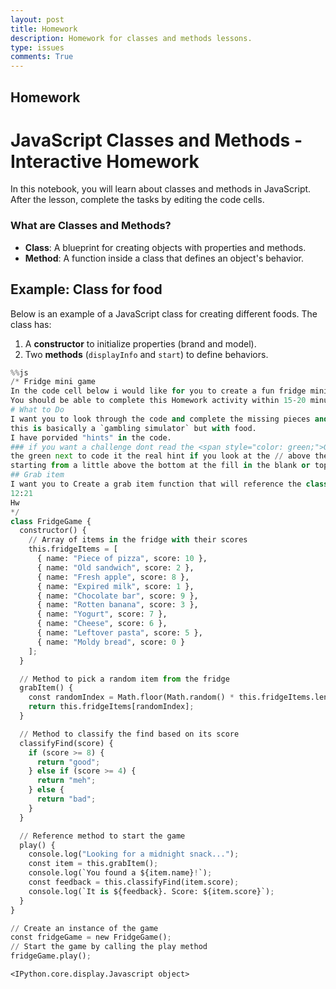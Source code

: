 ```yaml
---
layout: post
title: Homework
description: Homework for classes and methods lessons.
type: issues
comments: True
---
```


## Homework 

# JavaScript Classes and Methods - Interactive Homework
In this notebook, you will learn about classes and methods in JavaScript. After the lesson, complete the tasks by editing the code cells.

### What are Classes and Methods?
- **Class**: A blueprint for creating objects with properties and methods.
- **Method**: A function inside a class that defines an object's behavior.



## Example: Class for food

Below is an example of a JavaScript class for creating different foods. The class has:
1. A **constructor** to initialize properties (brand and model).
2. Two **methods** (`displayInfo` and `start`) to define behaviors.



```python
%%js
/* Fridge mini game
In the code cell below i would like for you to create a fun fridge mini game where you are looking for a good midnight snack in the dark and you pul out a random food item good or bad.
You should be able to complete this Homework activity within 15-20 minutes assuming you fully understand the content presented in our lesson. Alhtough, i do understand that some people may get stuck and need extra time to complete the homework. I think classes and methods are a really good thing to have on a large scale project. Although you could make the game below work with different methoods. Please do not use `chat gpt` I worked hard making this.
# What to Do
I want you to look through the code and complete the missing pieces and write new code lines to make the game funtion.
this is basically a `gambling simulator` but with food.
I have porvided "hints" in the code.
### if you want a challenge dont read the <span style="color: green;">GREEN</span>
the green next to code it the real hint if you look at the // above there is description of what you need to do
starting from a little above the bottom at the fill in the blank or top is the easiest the `middle is the hardest`.
## Grab item
I want you to Create a grab item function that will reference the class to randomly pick a food item
12:21
Hw
*/
class FridgeGame {
  constructor() {
    // Array of items in the fridge with their scores
    this.fridgeItems = [
      { name: "Piece of pizza", score: 10 },
      { name: "Old sandwich", score: 2 },
      { name: "Fresh apple", score: 8 },
      { name: "Expired milk", score: 1 },
      { name: "Chocolate bar", score: 9 },
      { name: "Rotten banana", score: 3 },
      { name: "Yogurt", score: 7 },
      { name: "Cheese", score: 6 },
      { name: "Leftover pasta", score: 5 },
      { name: "Moldy bread", score: 0 }
    ];
  }

  // Method to pick a random item from the fridge
  grabItem() {
    const randomIndex = Math.floor(Math.random() * this.fridgeItems.length);
    return this.fridgeItems[randomIndex];
  }

  // Method to classify the find based on its score
  classifyFind(score) {
    if (score >= 8) {
      return "good";
    } else if (score >= 4) {
      return "meh";
    } else {
      return "bad";
    }
  }

  // Reference method to start the game
  play() {
    console.log("Looking for a midnight snack...");
    const item = this.grabItem();
    console.log(`You found a ${item.name}!`);
    const feedback = this.classifyFind(item.score);
    console.log(`It is ${feedback}. Score: ${item.score}`);
  }
}

// Create an instance of the game
const fridgeGame = new FridgeGame();
// Start the game by calling the play method
fridgeGame.play();
```


    <IPython.core.display.Javascript object>

